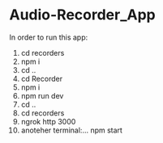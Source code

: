 # Audio-Recorder_App

In order to run this app:

1. cd recorders
2. npm i
3. cd ..
4. cd Recorder
5. npm i
6. npm run dev
7. cd ..
8. cd recorders
9. ngrok http 3000
10. anoteher terminal:... npm start
